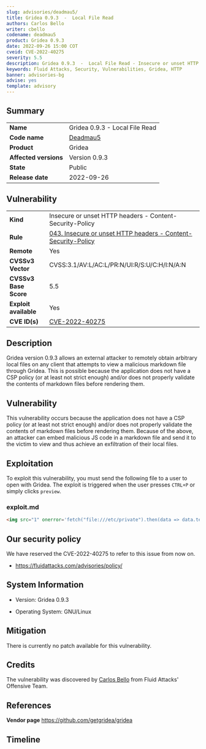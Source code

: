 ```yaml
---
slug: advisories/deadmau5/
title: Gridea 0.9.3  -  Local File Read
authors: Carlos Bello
writer: cbello
codename: deadmau5
product: Gridea 0.9.3
date: 2022-09-26 15:00 COT
cveid: CVE-2022-40275
severity: 5.5
description: Gridea 0.9.3  -  Local File Read - Insecure or unset HTTP headers
keywords: Fluid Attacks, Security, Vulnerabilities, Gridea, HTTP
banner: advisories-bg
advise: yes
template: advisory
---
```


## Summary

|                       |                                                        |
| --------------------- | -------------------------------------------------------|
| **Name**              | Gridea 0.9.3  -  Local File Read                       |
| **Code name**         | [Deadmau5](https://en.wikipedia.org/wiki/Deadmau5)     |
| **Product**           | Gridea                                                 |
| **Affected versions** | Version 0.9.3                                          |
| **State**             | Public                                                 |
| **Release date**      | 2022-09-26                                             |

## Vulnerability

|                       |                                                                                                                             |
| --------------------- | ----------------------------------------------------------------------------------------------------------------------------|
| **Kind**              | Insecure or unset HTTP headers - Content-Security-Policy                                                                    |
| **Rule**              | [043. Insecure or unset HTTP headers - Content-Security-Policy](https://docs.fluidattacks.com/criteria/vulnerabilities/043) |
| **Remote**            | Yes                                                                                                                         |
| **CVSSv3 Vector**     | CVSS:3.1/AV:L/AC:L/PR:N/UI:R/S:U/C:H/I:N/A:N                                                                                |
| **CVSSv3 Base Score** | 5.5                                                                                                                         |
| **Exploit available** | Yes                                                                                                                         |
| **CVE ID(s)**         | [CVE-2022-40275](https://cve.mitre.org/cgi-bin/cvename.cgi?name=CVE-2022-40275)                                             |

## Description

Gridea version 0.9.3 allows an external attacker to remotely obtain
arbitrary local files on any client that attempts to view a malicious
markdown file through Gridea. This is possible because the application
does not have a CSP policy (or at least not strict enough) and/or does
not properly validate the contents of markdown files before rendering
them.

## Vulnerability

This vulnerability occurs because the application does not have a CSP policy
(or at least not strict enough) and/or does not properly validate the contents
of markdown files before rendering them.  Because of the above, an attacker can
embed malicious JS code in a markdown file and send it to the victim to view and
thus achieve an exfiltration of their local files.

## Exploitation

To exploit this vulnerability, you must send the following file to a user to open
with Gridea. The exploit is triggered when the user presses `CTRL+P` or simply
clicks `preview`.

### exploit.md

```markdown
<img src="1" onerror='fetch("file:///etc/private").then(data => data.text()).then(leak => alert(leak));'/>
```

## Our security policy

We have reserved the CVE-2022-40275 to refer to this issue from now on.

* https://fluidattacks.com/advisories/policy/

## System Information

* Version: Gridea 0.9.3

* Operating System: GNU/Linux

## Mitigation

There is currently no patch available for this vulnerability.

## Credits

The vulnerability was discovered by [Carlos
Bello](https://www.linkedin.com/in/carlos-andres-bello) from Fluid Attacks'
Offensive Team.

## References

**Vendor page** <https://github.com/getgridea/gridea>

## Timeline

<time-lapse
  discovered="2022-09-05"
  contacted="2022-09-05"
  replied=""
  confirmed=""
  patched=""
  disclosure="2022-09-26">
</time-lapse>

